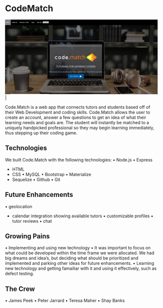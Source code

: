 # CodeMatch 
      
![alt text](https://github.com/SMUBootCampGroup2/CodeMatch2/blob/master/public/assets/images/code-match-readme-photo.PNG)|
      
Code.Match is a web app that connects tutors and students based off of their Web Development and coding skills. Code.Match allows the user to create an account, answer a few questions to get an idea of what their learning needs and goals are. The student will instantly be matched to a uniquely handpicked professional so they may begin learning immediately, thus stepping up their coding game. 


## Technologies
We built Code.Match with the following technologies:
•	Node.js
•	Express
+  HTML
+  CSS
•	MySQL
•	Bootstrap
•	Materialize
+  Sequelize
•	Github
•	Git

## Future Enhancements
•	geolocation
+ calendar integration showing available tutors
•	customizable profiles
•	tutor reviews
•	chat

## Growing Pains
•	Implementing and using new technology 
•	It was important to focus on what could be developed within the time frame we were allocated. We had big dreams and idea’s, but deciding  what should be prioritized and implemented and parking other ideas for future enhancements.
•	Learning new technology and getting famailiar with it and using it effectively, such as defect testing.


## The Crew 
•	James Peek 
•	Peter Jarrard
•	Teresa Maher
•	Shay Banks 
